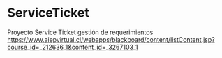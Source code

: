 # ServiceTicket
Proyecto Service Ticket gestión de requerimientos
https://www.aiepvirtual.cl/webapps/blackboard/content/listContent.jsp?course_id=_212636_1&content_id=_3267103_1
